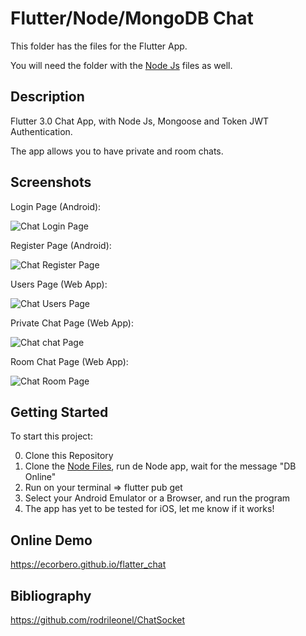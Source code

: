 # Flutter/Node/MongoDB Chat

This folder has the files for the Flutter App.

You will need the folder with the [Node Js](https://github.com/ecorbero/_rodrileonel_ChatNode) files as well.

## Description

Flutter 3.0 Chat App, with Node Js, Mongoose and Token JWT Authentication.

The app allows you to have private and room chats.

## Screenshots

Login Page (Android):

![Chat Login Page](https://raw.githubusercontent.com/ecorbero/_rodrileonel_ChatFlutter/master/screenshots/login.PNG "Chat Login Page")

Register Page (Android):

![Chat Register Page](https://raw.githubusercontent.com/ecorbero/_rodrileonel_ChatFlutter/master/screenshots/register.PNG "Chat Register Page")

Users Page (Web App):

![Chat Users Page](https://raw.githubusercontent.com/ecorbero/_rodrileonel_ChatFlutter/master/screenshots/users.PNG "Chat Users Page")

Private Chat Page (Web App):

![Chat chat Page](https://raw.githubusercontent.com/ecorbero/_rodrileonel_ChatFlutter/master/screenshots/chat.PNG "Chat Chat Page")

Room Chat Page (Web App):

![Chat Room Page](https://raw.githubusercontent.com/ecorbero/_rodrileonel_ChatFlutter/master/screenshots/group.PNG "Chat Room Page")

## Getting Started

To start this project: 

0. Clone this Repository
1. Clone the [Node Files](https://github.com/ecorbero/_rodrileonel_ChatNode), run de Node app, wait for the message "DB Online"
2. Run on your terminal => flutter pub get
3. Select your Android Emulator or a Browser, and run the program
4. The app has yet to be tested for iOS, let me know if it works!

## Online Demo

https://ecorbero.github.io/flatter_chat

## Bibliography

https://github.com/rodrileonel/ChatSocket